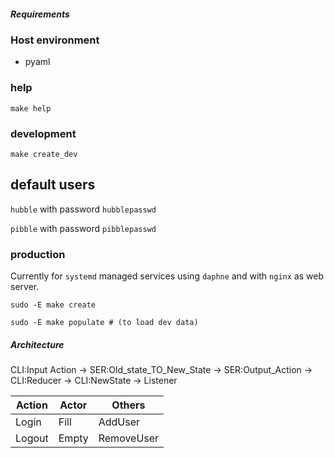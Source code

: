 ##### Requirements

### Host environment

  * pyaml

### help

``make help``

### development

``make create_dev``

## default users

``hubble`` with password ``hubblepasswd``

``pibble`` with password ``pibblepasswd``

### production

Currently for ``systemd`` managed services using ``daphne`` and with ``nginx`` as web server.

``sudo -E make create``

``sudo -E make populate # (to load dev data)``

##### Architecture

CLI:Input Action -> SER:Old_state_TO_New_State -> SER:Output_Action -> CLI:Reducer -> CLI:NewState -> Listener


| Action                | Actor                              |  Others  |
|-----------------------|------------------------------------|----------|
| Login                 | Fill                               |AddUser   |
| Logout                | Empty                              |RemoveUser|

